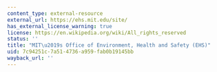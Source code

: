 ```yaml
---
content_type: external-resource
external_url: https://ehs.mit.edu/site/
has_external_license_warning: true
license: https://en.wikipedia.org/wiki/All_rights_reserved
status: ''
title: "MIT\u2019s Office of Environment, Health and Safety (EHS)"
uid: 7c94251c-7a51-4736-a959-fab0b19145bb
wayback_url: ''
---
```

